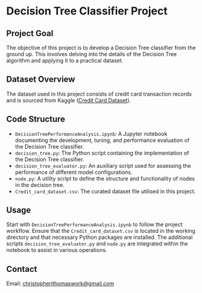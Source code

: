 # Decision Tree Classifier Project

## Project Goal
The objective of this project is to develop a Decision Tree classifier from the ground up. This involves delving into the details of the Decision Tree algorithm and applying it to a practical dataset.

## Dataset Overview
The dataset used in this project consists of credit card transaction records and is sourced from Kaggle ([Credit Card Dataset](https://www.kaggle.com/datasets/rohitudageri/credit-card-details)).

## Code Structure
- `DecisionTreePerformanceAnalysis.ipynb`: A Jupyter notebook documenting the development, tuning, and performance evaluation of the Decision Tree classifier.
- `decision_tree.py`: The Python script containing the implementation of the Decision Tree classifier.
- `decision_tree_evaluator.py`: An auxiliary script used for assessing the performance of different model configurations.
- `node.py`: A utility script to define the structure and functionality of nodes in the decision tree.
- `Credit_card_dataset.csv`: The curated dataset file utilised in this project.

## Usage
Start with `DecisionTreePerformanceAnalysis.ipynb` to follow the project workflow. Ensure that the `Credit_card_dataset.csv` is located in the working directory and that necessary Python packages are installed. The additional scripts `decision_tree_evaluator.py` and `node.py` are integrated within the notebook to assist in various operations.

## Contact
Email: christopherjthomaswork@gmail.com
